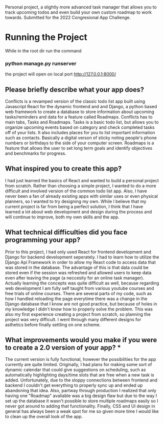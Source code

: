 Personal project, a slightly more advanced task manager that allows you to track upcoming todos and even build your own custom roadmap to work towards. Submitted for the 2022 Congresional App Challenge.

# Running the Project

While in the root dir run the command

### python manage.py runserver

the project will open on local port http://127.0.0.1:8000/

## Please briefly describe what your app does? 

Conflicts is a revamped version of the classic todo list app built using Javascript React for the dynamic frontend and and Django, a python based web framework to create a database to store information about upcoming tasks/reminders and data for a feature called Roadmaps. Conflicts has to main tabs, Tasks and Roadmaps. Tasks is a basic todo list, but allows you to organize upcoming events based on category and check completed tasks off of your lists. It also includes places for you to list important information such as contacts. Basically a digital verson of sticky noting people's phone numbers or birthdays to the side of your computer screen. Roadmaps is a feature that allows the user to set long term goals and identify objectives and benchmarks for progress. 

## What inspired you to create this app? 

I had just learned the basics of React and wanted to build a personal project from scratch. Rather than choosing a simple project, I wanted to do a more difficult and involved version of the common todo list app. Also, I have never been a fan of already existing apps with similar uses or even physical planners, so I wanted to try designing my own. While I believe that my current project is far from being a perfect solution, I think that I have learned a lot about web development and design during the process and will continue to improve, both my own skills and the app.

## What technical difficulties did you face programming your app?

Prior to this project, I had only used React for frontend development and Django for backend development seperately. I had to learn how to utilize the Django Api Framework in order to allow my React code to access data that was stored in the database. The advantage of this is that data could be stored even if the session was refreshed and allowed users to keep data even after leaving the page (a neccesity for an online task manager). Actually learning the concepts was quite difficult as well, because regarding web development I am fully self taught from various youtube courses and free trials of online courses. There are several parts of my code, such as how I handled reloading the page everytime there was a change in the Django database that I know are not good practice, but because of holes in my knowledge I didn't know how to properly solve the problem. This was also my first experience creating a project from scratch, so planning the project was very difficult. I went through many different designs for asthetics before finally settling on one scheme. 

## What improvements would you make if you were to create a 2.0 version of your app? *

The current version is fully functional, however the possibilities for the app currently are quite limited. Originally, I had plans for making some sort of dynamic calendar that could give suggestions on scheduling, such as automatically highlighting days/time slots that are free when a new task is added. Unfortunately, due to the sloppy connections between frontend and backend I couldn't get everything to properly sync up and ended up abandoning that idea. Also, partway through production I realized that only having one "Roadmap" avaliable was a big design flaw but due to the way I set up the database it wasn't possible to store multiple roadmaps easily so I never got around to adding that functionality. Finally, CSS and UI design in general has always been a weak spot for me so given more time I would like to clean up the overall look of the app. 
